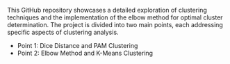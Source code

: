 This GitHub repository showcases a detailed exploration of clustering techniques and the implementation of the elbow method for optimal cluster determination. The project is divided into two main points, each addressing specific aspects of clustering analysis.

- Point 1: Dice Distance and PAM Clustering
- Point 2: Elbow Method and K-Means Clustering
